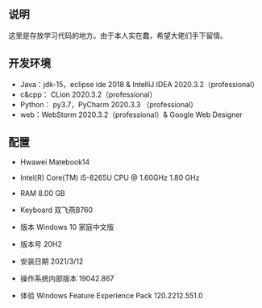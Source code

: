 ## 说明

这里是存放学习代码的地方。由于本人实在蠢，希望大佬们手下留情。

## 开发环境

* Java：jdk-15，eclipse ide 2018 & IntelliJ IDEA 2020.3.2（professional）
* c&cpp： CLion 2020.3.2（professional）
* Python： py3.7，PyCharm 2020.3.3 （professional）
* web：WebStorm 2020.3.2（professional）& Google Web Designer 

## 配置

* Hwawei Matebook14
* Intel(R) Core(TM) i5-8265U CPU @ 1.60GHz   1.80 GHz
* RAM 8.00 GB
* Keyboard 双飞燕B760 

* 版本	Windows 10 家庭中文版
* 版本号	20H2
* 安装日期	‎2021/‎3/‎12
* 操作系统内部版本	19042.867
* 体验	Windows Feature Experience Pack 120.2212.551.0

